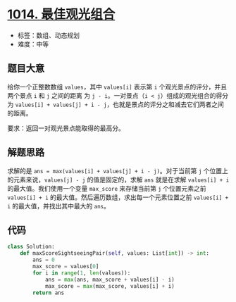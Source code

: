 # [1014. 最佳观光组合](https://leetcode.cn/problems/best-sightseeing-pair/)

- 标签：数组、动态规划
- 难度：中等

## 题目大意

给你一个正整数数组 `values`，其中 `values[i]` 表示第 `i` 个观光景点的评分，并且两个景点 `i` 和 `j` 之间的距离 为 `j - i`。一对景点（`i < j`）组成的观光组合的得分为 `values[i] + values[j] + i - j`，也就是景点的评分之和减去它们两者之间的距离。

要求：返回一对观光景点能取得的最高分。

## 解题思路

求解的是 `ans = max(values[i] + values[j] + i - j)`。对于当前第 `j` 个位置上的元素来说，`values[j] - j` 的值是固定的，求解 `ans` 就是在求解 `values[i] + i` 的最大值。我们使用一个变量 `max_score` 来存储当前第 `j` 个位置元素之前 `values[i] + i` 的最大值。然后遍历数组，求出每一个元素位置之前 `values[i] + i` 的最大值，并找出其中最大的 `ans`。

## 代码

```python
class Solution:
    def maxScoreSightseeingPair(self, values: List[int]) -> int:
        ans = 0
        max_score = values[0]
        for i in range(1, len(values)):
            ans = max(ans, max_score + values[i] - i)
            max_score = max(max_score, values[i] + i)
        return ans
```
